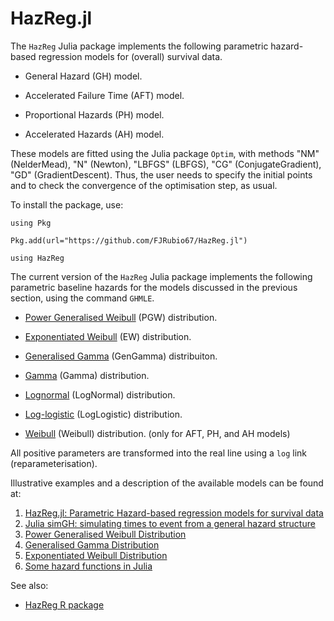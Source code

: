 # HazReg.jl

The `HazReg` Julia package implements the following parametric hazard-based regression models for (overall) survival data.

- General Hazard (GH) model.

- Accelerated Failure Time (AFT) model.

- Proportional Hazards (PH) model.

- Accelerated Hazards (AH) model.


These models are fitted using the Julia package `Optim`, with methods "NM" (NelderMead), "N" (Newton), "LBFGS" (LBFGS), "CG" (ConjugateGradient), "GD" (GradientDescent). Thus, the user needs to specify the initial points and to check the convergence of the optimisation step, as usual.

To install the package, use:

```
using Pkg

Pkg.add(url="https://github.com/FJRubio67/HazReg.jl")

using HazReg
```


The current version of the `HazReg` Julia package implements the following parametric baseline hazards for the models discussed in the previous section, using the command `GHMLE`.

- [Power Generalised Weibull](http://rpubs.com/FJRubio/PGW) (PGW) distribution. 
 
- [Exponentiated Weibull](http://rpubs.com/FJRubio/EWD) (EW) distribution. 
 
- [Generalised Gamma](http://rpubs.com/FJRubio/GG) (GenGamma) distribuiton. 

- [Gamma](https://en.wikipedia.org/wiki/Gamma_distribution) (Gamma) distribution. 

- [Lognormal](https://en.wikipedia.org/wiki/Log-normal_distribution) (LogNormal) distribution. 

- [Log-logistic](https://en.wikipedia.org/wiki/Log-logistic_distribution) (LogLogistic) distribution. 

- [Weibull](https://en.wikipedia.org/wiki/Weibull_distribution) (Weibull) distribution. (only for AFT, PH, and AH models) 


All positive parameters are transformed into the real line using a `log` link (reparameterisation).

Illustrative examples and a description of the available models can be found at:

1. [HazReg.jl: Parametric Hazard-based regression models for survival data](https://fjrubio.quarto.pub/hazregjulia/)
2. [Julia simGH: simulating times to event from a general hazard structure](https://fjrubio.quarto.pub/simghjulia/)
3. [Power Generalised Weibull Distribution](https://fjrubio.quarto.pub/power-generalised-weibull-distribution/)
4. [Generalised Gamma Distribution](https://fjrubio.quarto.pub/generalised-gamma-distribution/)
5. [Exponentiated Weibull Distribution](https://fjrubio.quarto.pub/exponentiated-weibull-distribution/)
6. [Some hazard functions in Julia](https://fjrubio.quarto.pub/some-hazard-functions-in-julia/)


See also: 
- [HazReg R package](https://github.com/FJRubio67/HazReg)

